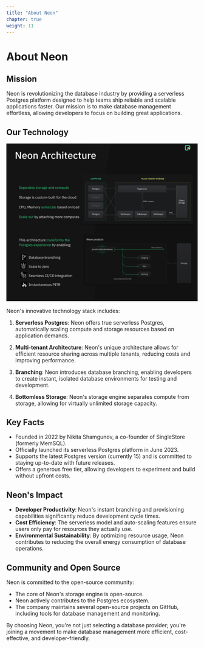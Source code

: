 ```yaml
---
title: "About Neon"
chapter: true
weight: 11
---
```


# About Neon

## Mission
Neon is revolutionizing the database industry by providing a serverless Postgres platform designed to help teams ship reliable and scalable applications faster. Our mission is to make database management effortless, allowing developers to focus on building great applications.

## Our Technology
![Neon Technology](/images/neontech.jpg)

Neon's innovative technology stack includes:

1. **Serverless Postgres**: Neon offers true serverless Postgres, automatically scaling compute and storage resources based on application demands.

2. **Multi-tenant Architecture**: Neon's unique architecture allows for efficient resource sharing across multiple tenants, reducing costs and improving performance.

3. **Branching**: Neon introduces database branching, enabling developers to create instant, isolated database environments for testing and development.

4. **Bottomless Storage**: Neon's storage engine separates compute from storage, allowing for virtually unlimited storage capacity.

## Key Facts

- Founded in 2022 by Nikita Shamgunov, a co-founder of SingleStore (formerly MemSQL).
- Officially launched its serverless Postgres platform in June 2023.
- Supports the latest Postgres version (currently 15) and is committed to staying up-to-date with future releases.
- Offers a generous free tier, allowing developers to experiment and build without upfront costs.

## Neon's Impact

- **Developer Productivity**: Neon's instant branching and provisioning capabilities significantly reduce development cycle times.
- **Cost Efficiency**: The serverless model and auto-scaling features ensure users only pay for resources they actually use.
- **Environmental Sustainability**: By optimizing resource usage, Neon contributes to reducing the overall energy consumption of database operations.

## Community and Open Source

Neon is committed to the open-source community:

- The core of Neon's storage engine is open-source.
- Neon actively contributes to the Postgres ecosystem.
- The company maintains several open-source projects on GitHub, including tools for database management and monitoring.

By choosing Neon, you're not just selecting a database provider; you're joining a movement to make database management more efficient, cost-effective, and developer-friendly.
